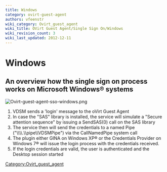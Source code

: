 ```yaml
---
title: Windows
category: ovirt-guest-agent
authors: vfeenstr
wiki_category: Ovirt_guest_agent
wiki_title: OVirt Guest Agent/Single Sign On/Windows
wiki_revision_count: 3
wiki_last_updated: 2012-12-11
---
```


# Windows

## An overview how the single sign on process works on Microsoft Windows® systems

![](Ovirt-guest-agent-sso-windows.png "Ovirt-guest-agent-sso-windows.png")

1.  VDSM sends a 'login' message to the oVirt Guest Agent
2.  In case the "SAS" library is installed, the service will simulate a "Secure attention sequence" by issuing a SendSAS(0) call on the SAS library
3.  The service then will send the credentials to a named Pipe ("\\\\\\\\.\\\\pipe\\\\VDSMPipe") via the CallNamedPipe system call
4.  The plugin either GINA on Windows XP® or the Credentials Provider on Windows 7® will issue the login process with the credentials received.
5.  If the login credentials are valid, the user is authenticated and the Desktop session started

<Category:Ovirt_guest_agent>
